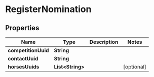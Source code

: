 

# RegisterNomination


## Properties

Name | Type | Description | Notes
------------ | ------------- | ------------- | -------------
**competitionUuid** | **String** |  | 
**contactUuid** | **String** |  | 
**horsesUuids** | **List&lt;String&gt;** |  |  [optional]



